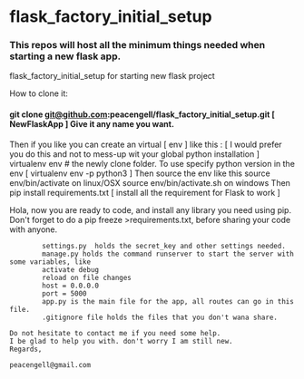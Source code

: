 # flask_factory_initial_setup

### This repos will host all the minimum things needed when starting a new flask app.
flask_factory_initial_setup for starting new flask project

How to clone it:
#### git clone git@github.com:peacengell/flask_factory_initial_setup.git  [ NewFlaskApp ] Give it any name you want.

Then if you like you can create an virtual [ env ] like this : [ I would prefer you do this and not to mess-up wit your global python installation ]
    virtualenv env # the newly clone folder. To use specify python version in the env [ virtualenv env -p python3 ]
    Then source the env like this
    source env/bin/activate on linux/OSX
    source env/bin/activate.sh on windows
    Then pip install requirements.txt [ install all the requirement for Flask to work ]

Hola, now you are ready to code, and install any library you need using pip.
    Don't forget to do a pip freeze >requirements.txt, before sharing your code with anyone.

            settings.py  holds the secret_key and other settings needed.
            manage.py holds the command runserver to start the server with some variables, like
            activate debug
            reload on file changes
            host = 0.0.0.0
            port = 5000
            app.py is the main file for the app, all routes can go in this file.
            .gitignore file holds the files that you don't wana share.

    Do not hesitate to contact me if you need some help.
    I be glad to help you with. don't worry I am still new.
    Regards,

    peacengell@gmail.com

